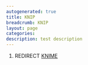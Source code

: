 ```yaml
---
autogenerated: true
title: KNIP
breadcrumb: KNIP
layout: page
categories: 
description: test description
---
```


1.  REDIRECT [KNIME](KNIME )
